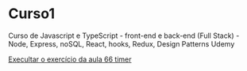 # Curso1
 Curso de Javascript e TypeScript - front-end e back-end (Full Stack) - Node, Express, noSQL, React, hooks, Redux, Design Patterns Udemy

 <a href="https://willgomes73.github.io/Curso1/Aula48_ExTimerSetInterval">Execultar o exercício da aula 66 timer</a>
